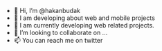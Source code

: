 - 👋 Hi, I’m @hakanbudak
- 👀 I am developing about web and mobile projects
- 🌱 I am currently developing web related projects.
- 💞️ I’m looking to collaborate on ...
- 📫 You can reach me on twitter


